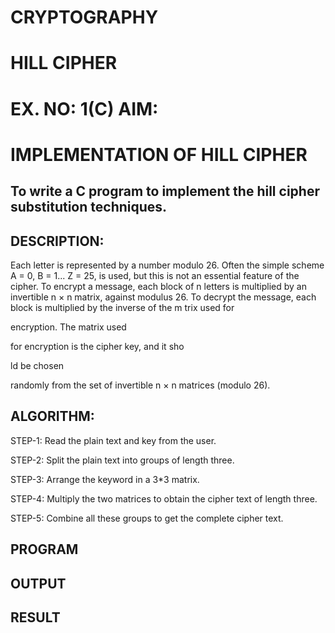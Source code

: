 # CRYPTOGRAPHY
# HILL CIPHER
# EX. NO: 1(C) AIM:
 

# IMPLEMENTATION OF HILL CIPHER
 
## To write a C program to implement the hill cipher substitution techniques.

## DESCRIPTION:

Each letter is represented by a number modulo 26. Often the simple scheme A = 0, B
= 1... Z = 25, is used, but this is not an essential feature of the cipher. To encrypt a message, each block of n letters is  multiplied by an invertible n × n matrix, against modulus 26. To
decrypt the message, each block is multiplied by the inverse of the m trix used for
 
encryption. The matrix used
 
for encryption is the cipher key, and it sho
 
ld be chosen
 
randomly from the set of invertible n × n matrices (modulo 26).


## ALGORITHM:

STEP-1: Read the plain text and key from the user.

STEP-2: Split the plain text into groups of length three. 

STEP-3: Arrange the keyword in a 3*3 matrix.

STEP-4: Multiply the two matrices to obtain the cipher text of length three.

STEP-5: Combine all these groups to get the complete cipher text.


## PROGRAM 

## OUTPUT

## RESULT
